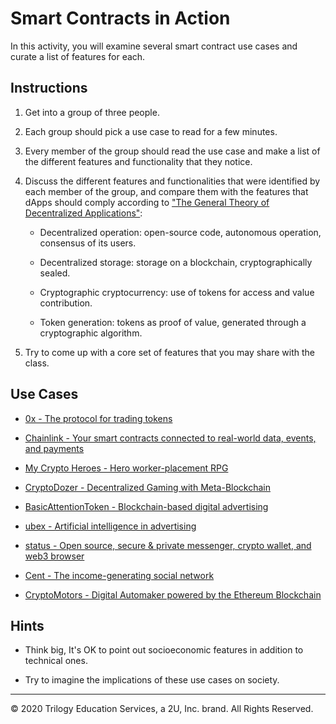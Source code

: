 # Smart Contracts in Action

In this activity, you will examine several smart contract use cases and curate a list of features for each.

## Instructions

1. Get into a group of three people.

2. Each group should pick a use case to read for a few minutes.

3. Every member of the group should read the use case and make a list of the different features and functionality that they notice.

4. Discuss the different features and functionalities that were identified by each member of the group, and compare them with the features that dApps should comply according to ["The General Theory of Decentralized Applications"](https://github.com/DavidJohnstonCEO/DecentralizedApplications):

   * Decentralized operation: open-source code, autonomous operation, consensus of its users.

   * Decentralized storage: storage on a blockchain, cryptographically sealed.

   * Cryptographic cryptocurrency: use of tokens for access and value contribution.

   * Token generation: tokens as proof of value, generated through a cryptographic algorithm.

5. Try to come up with a core set of features that you may share with the class.

## Use Cases

* [0x - The protocol for trading tokens](https://0x.org/)

* [Chainlink - Your smart contracts connected to real-world data, events, and payments](https://chain.link/)

* [My Crypto Heroes - Hero worker-placement RPG](https://www.mycryptoheroes.net/)

* [CryptoDozer - Decentralized Gaming with Meta-Blockchain](https://cryptodozer.io/)

* [BasicAttentionToken - Blockchain-based digital advertising](https://basicattentiontoken.org/)

* [ubex - Artificial intelligence in advertising](https://www.ubex.com/)

* [status - Open source, secure & private messenger, crypto wallet, and web3 browser](https://status.im/)

* [Cent - The income-generating social network](https://beta.cent.co/)

* [CryptoMotors - Digital Automaker powered by the Ethereum Blockchain](https://www.cryptomotors.io/)

## Hints

* Think big, It's OK to point out socioeconomic features in addition to technical ones.

* Try to imagine the implications of these use cases on society.

---

© 2020 Trilogy Education Services, a 2U, Inc. brand. All Rights Reserved.
